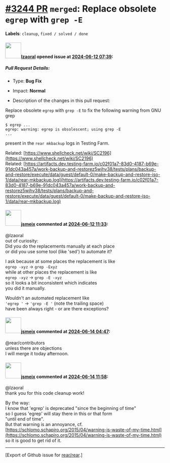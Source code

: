 [\#3244 PR](https://github.com/rear/rear/pull/3244) `merged`: Replace obsolete `egrep` with `grep -E`
=====================================================================================================

**Labels**: `cleanup`, `fixed / solved / done`

#### <img src="https://avatars.githubusercontent.com/u/48823770?v=4" width="50">[lzaoral](https://github.com/lzaoral) opened issue at [2024-06-12 07:39](https://github.com/rear/rear/pull/3244):

##### Pull Request Details:

-   Type: **Bug Fix**

-   Impact: **Normal**

-   Description of the changes in this pull request:

Replace obsolete `egrep` with `grep -E` to fix the following warning
from GNU grep

    $ egrep ...
    egrep: warning: egrep is obsolescent; using grep -E
    ...

present in the `rear mkbackup` logs in Testing Farm.

Related:
[https://www.shellcheck.net/wiki/SC2196](https://www.shellcheck.net/wiki/SC2196)  
Related:
[https://artifacts.dev.testing-farm.io/c02f01a7-83d0-4187-b69e-91dc043a457a/work-backup-and-restorez5wihv38/tests/plans/backup-and-restore/execute/data/guest/default-0/make-backup-and-restore-iso-1/data/rear-mkbackup.log](https://artifacts.dev.testing-farm.io/c02f01a7-83d0-4187-b69e-91dc043a457a/work-backup-and-restorez5wihv38/tests/plans/backup-and-restore/execute/data/guest/default-0/make-backup-and-restore-iso-1/data/rear-mkbackup.log)

#### <img src="https://avatars.githubusercontent.com/u/1788608?u=925fc54e2ce01551392622446ece427f51e2f0ce&v=4" width="50">[jsmeix](https://github.com/jsmeix) commented at [2024-06-12 11:33](https://github.com/rear/rear/pull/3244#issuecomment-2162781993):

@lzaoral  
out of curiosity:  
Did you do the replacements manually at each place  
or did you use some tool (like 'sed') to automate it?

I ask because at some places the replacement is like  
`egrep -xyz` -&gt; `grep -Exyz`  
while at other places the replacement is like  
`egrep -xyz` -&gt; `grep -E -xyz`  
so it looks a bit inconsistent which indicates  
you did it manually.

Wouldn't an automated replacement like  
`'egrep '` -&gt; `'grep -E '` (note the trailing space)  
have been always right - or are there exceptions?

#### <img src="https://avatars.githubusercontent.com/u/1788608?u=925fc54e2ce01551392622446ece427f51e2f0ce&v=4" width="50">[jsmeix](https://github.com/jsmeix) commented at [2024-06-14 04:47](https://github.com/rear/rear/pull/3244#issuecomment-2167203849):

@rear/contributors  
unless there are objections  
I will merge it today afternoon.

#### <img src="https://avatars.githubusercontent.com/u/1788608?u=925fc54e2ce01551392622446ece427f51e2f0ce&v=4" width="50">[jsmeix](https://github.com/jsmeix) commented at [2024-06-14 11:58](https://github.com/rear/rear/pull/3244#issuecomment-2167867906):

@lzaoral  
thank you for this code cleanup work!

By the way:  
I know that 'egrep' is deprecated "since the beginning of time"  
so I guess 'egrep' will stay there in this or that form  
"until end of time".  
But that warning is an annoyance, cf.  
[https://schlomo.schapiro.org/2015/04/warning-is-waste-of-my-time.html](https://schlomo.schapiro.org/2015/04/warning-is-waste-of-my-time.html)  
so it is good to get rid of it.

------------------------------------------------------------------------

\[Export of Github issue for
[rear/rear](https://github.com/rear/rear).\]
